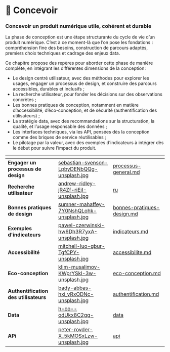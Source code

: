 # 🎨 Concevoir

### Concevoir un produit numérique utile, cohérent et durable

La phase de conception est une étape structurante du cycle de vie d’un produit numérique. C’est à ce moment-là que l’on pose les fondations : compréhension fine des besoins, construction de parcours adaptés, premiers choix techniques et cadrage des enjeux data.

Ce chapitre propose des repères pour aborder cette phase de manière complète, en intégrant les différentes dimensions de la conception :

* Le design centré utilisateur, avec des méthodes pour explorer les usages, engager un processus de design, et construire des parcours accessibles, durables et inclusifs ;
* La recherche utilisateur, pour fonder les décisions sur des observations concrètes ;
* Les bonnes pratiques de conception, notamment en matière d’accessibilité, d’éco-conception, et de sécurité (authentification des utilisateurs) ;
* La stratégie data, avec des recommandations sur la structuration, la qualité, et l’usage responsable des données ;
* Les interfaces techniques, via les API, pensées dès la conception comme des briques de service réutilisables ;
* Le pilotage par la valeur, avec des exemples d’indicateurs à intégrer dès le début pour suivre l’impact du produit.

<table data-view="cards"><thead><tr><th></th><th data-hidden data-card-cover data-type="files"></th><th data-hidden data-card-target data-type="content-ref"></th></tr></thead><tbody><tr><td><strong>Engager un processus de design</strong></td><td><a href="../.gitbook/assets/sebastian-svenson-LpbyDENbQQg-unsplash.jpg">sebastian-svenson-LpbyDENbQQg-unsplash.jpg</a></td><td><a href="processus-general.md">processus-general.md</a></td></tr><tr><td><strong>Recherche utilisateur</strong></td><td><a href="../.gitbook/assets/andrew-ridley-jR4Zf-riEjI-unsplash.jpg">andrew-ridley-jR4Zf-riEjI-unsplash.jpg</a></td><td><a href="ru/">ru</a></td></tr><tr><td><strong>Bonnes pratiques de design</strong></td><td><a href="../.gitbook/assets/sumner-mahaffey-7Y0NshQLohk-unsplash.jpg">sumner-mahaffey-7Y0NshQLohk-unsplash.jpg</a></td><td><a href="bonnes-pratiques-design.md">bonnes-pratiques-design.md</a></td></tr><tr><td><strong>Exemples d'indicateurs</strong></td><td><a href="../.gitbook/assets/pawel-czerwinski-hw6Dh3R7yxA-unsplash.jpg">pawel-czerwinski-hw6Dh3R7yxA-unsplash.jpg</a></td><td><a href="../cadrer/indicateurs.md">indicateurs.md</a></td></tr><tr><td><strong>Accessibilité</strong></td><td><a href="../.gitbook/assets/mitchell-luo-gbur-TgfCPY-unsplash.jpg">mitchell-luo-gbur-TgfCPY-unsplash.jpg</a></td><td><a href="accessibilite.md">accessibilite.md</a></td></tr><tr><td><strong>Eco-conception</strong></td><td><a href="../.gitbook/assets/klim-musalimov-KWprYSkl-3w-unsplash.jpg">klim-musalimov-KWprYSkl-3w-unsplash.jpg</a></td><td><a href="eco-conception.md">eco-conception.md</a></td></tr><tr><td><strong>Authentification des utilisateurs</strong></td><td><a href="../.gitbook/assets/bady-abbas-hxi_yRxODNc-unsplash.jpg">bady-abbas-hxi_yRxODNc-unsplash.jpg</a></td><td><a href="authentification.md">authentification.md</a></td></tr><tr><td><strong>Data</strong></td><td><a href="../.gitbook/assets/h-co--odUkx8C2gg-unsplash.jpg">h-co--odUkx8C2gg-unsplash.jpg</a></td><td><a href="data/">data</a></td></tr><tr><td><strong>APi</strong></td><td><a href="../.gitbook/assets/peter-rovder-X_5kMOSxLzw-unsplash.jpg">peter-rovder-X_5kMOSxLzw-unsplash.jpg</a></td><td><a href="api/">api</a></td></tr></tbody></table>
